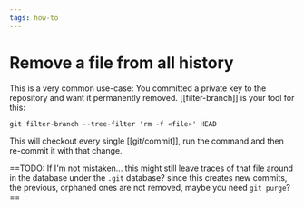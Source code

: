 ```yaml
---
tags: how-to
---
```


# Remove a file from all history
This is a very common use-case: You committed a private key to the repository and want it permanently removed. [[filter-branch]] is your tool for this:

```
git filter-branch --tree-filter 'rm -f «file»' HEAD
```

This will checkout every single [[git/commit]], run the command and then re-commit it with that change. 

==TODO: If I'm not mistaken... this might still leave traces of that file around in the database under the `.git` database? since this creates new commits, the previous, orphaned ones are not removed, maybe you need `git purge`?==
